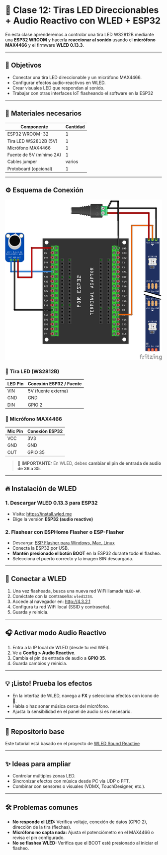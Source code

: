 # 🚦 Clase 12: Tiras LED Direccionables + Audio Reactivo con WLED + ESP32

En esta clase aprenderemos a controlar una tira LED WS2812B mediante una **ESP32 WROOM** y hacerla **reaccionar al sonido** usando el **micrófono MAX4466** y el firmware **WLED 0.13.3**.

---

## 🎯 Objetivos

- Conectar una tira LED direccionable y un micrófono MAX4466.
- Configurar efectos audio-reactivos en WLED.
- Crear visuales LED que respondan al sonido.
- Trabajar con otras interfaces IoT flasheando el software en la ESP32 

---

## 🧰 Materiales necesarios

| Componente            | Cantidad |
|-----------------------|----------|
| ESP32 WROOM-32        | 1        |
| Tira LED WS2812B (5V) | 1        |
| Micrófono MAX4466     | 1        |
| Fuente de 5V (mínimo 2A) | 1     |
| Cables jumper         | varios   |
| Protoboard (opcional) | 1        |

---

## ⚙️ Esquema de Conexión

![Esquema de conexión](conexion.png)

### 🔌 Tira LED (WS2812B)
| LED Pin | Conexión ESP32 / Fuente |
|---------|--------------------------|
| VIN     | 5V (fuente externa) |
| GND     | GND                      |
| DIN     | GPIO 2                   |

### 🎤 Micrófono MAX4466
| Mic Pin | Conexión ESP32 |
|---------|----------------|
| VCC     | 3V3            |
| GND     | GND            |
| OUT     | GPIO 35        |

> 🔧 **IMPORTANTE:** En WLED, debes **cambiar el pin de entrada de audio de 36 a 35**.

---

## 🔥 Instalación de WLED

### 1. Descargar WLED 0.13.3 para ESP32
- Visita: https://install.wled.me
- Elige la versión **ESP32 (audio reactive)**

### 2. Flashear con ESPHome Flasher o ESP-Flasher
- Descarga: [ESP Flasher para Windows, Mac, Linux](https://github.com/esphome/esphome-flasher/releases)
- Conecta la ESP32 por USB.
- **Mantén presionado el botón BOOT** en la ESP32 durante todo el flasheo.
- Selecciona el puerto correcto y la imagen BIN descargada.

---

## 📶 Conectar a WLED

1. Una vez flasheada, busca una nueva red WiFi llamada `WLED-AP`.
2. Conéctate con la contraseña: `wled1234`.
3. Accede al navegador en: http://4.3.2.1
4. Configura tu red WiFi local (SSID y contraseña).
5. Guarda y reinicia.

---

## 🎧 Activar modo Audio Reactivo

1. Entra a la IP local de WLED (desde tu red WiFi).
2. Ve a **Config > Audio Reactive**.
3. Cambia el pin de entrada de audio a **GPIO 35**.
4. Guarda cambios y reinicia.

---

## 💡 ¡Listo! Prueba los efectos

- En la interfaz de WLED, navega a **FX** y selecciona efectos con icono de 🎵.
- Habla o haz sonar música cerca del micrófono.
- Ajusta la sensibilidad en el panel de audio si es necesario.

---

## 📁 Repositorio base

Este tutorial está basado en el proyecto de [WLED Sound Reactive](https://www.youtube.com/watch?v=_jZRzWsw8gs&t=509s)

---

## ✨ Ideas para ampliar

- Controlar múltiples zonas LED.
- Sincronizar efectos con música desde PC vía UDP o FFT.
- Combinar con sensores o visuales (VDMX, TouchDesigner, etc.).

---

## 🛠️ Problemas comunes

- **No responde el LED:** Verifica voltaje, conexión de datos (GPIO 2), dirección de la tira (flechas).
- **Micrófono no capta nada:** Ajusta el potenciómetro en el MAX4466 o revisa el pin configurado.
- **No se flashea WLED:** Verifica que el BOOT esté presionado al iniciar el flasheo.


